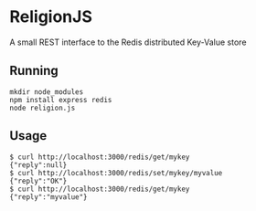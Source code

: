 # ReligionJS

A small REST interface to the Redis distributed Key-Value store

## Running

	mkdir node_modules
	npm install express redis
	node religion.js
	
## Usage

	$ curl http://localhost:3000/redis/get/mykey
	{"reply":null}
	$ curl http://localhost:3000/redis/set/mykey/myvalue
	{"reply":"OK"}
	$ curl http://localhost:3000/redis/get/mykey
	{"reply":"myvalue"}
	